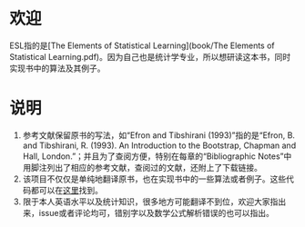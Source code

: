# 欢迎

ESL指的是[The Elements of Statistical Learning](book/The Elements of Statistical Learning.pdf)。因为自己也是统计学专业，所以想研读这本书，同时实现书中的算法及其例子。

# 说明

1. 参考文献保留原书的写法，如“Efron and Tibshirani (1993)”指的是“Efron, B. and Tibshirani, R. (1993). An Introduction to the Bootstrap, Chapman and Hall, London.”；并且为了查阅方便，特别在每章的“Bibliographic Notes”中用脚注列出了相应的参考文献，查阅过的文献，还附上了下载链接。
2. 该项目不仅仅是单纯地翻译原书，也在实现书中的一些算法或者例子。这些代码都可以在[这里](https://github.com/szcf-weiya/ESL-CN)找到。
3. 限于本人英语水平以及统计知识，很多地方可能翻译不到位，欢迎大家指出来，issue或者评论均可，错别字以及数学公式解析错误的也可以指出。
